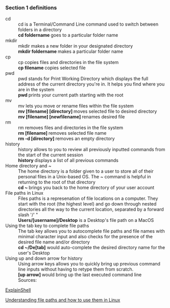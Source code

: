 ### Section 1 definitions

<dl>
  <dt>cd</dt>
  <dd>cd is a Terminal/Command Line command used to switch between folders in a directory</dd>

  <dd> <b> cd foldername </b> goes to a particular folder name </dd>
  
  <dt>mkdir</dt>
  <dd>mkdir makes a new folder in your designated directory</dd>

  <dd> <b> mkdir foldername </b> makes a particular folder name </dd>
  
  <dt>cp</dt>
  <dd>cp copies files and directories in the file system</dd>

  <dd> <b> cp filename </b> copies selected file </dd>
  
  <dt>pwd</dt>
  <dd>pwd stands for Print Working Directory which displays the full address of the current directory you're in. It helps you find where you are in the system</dd>

  <dd> <b> pwd </b> prints your current path starting with the root </dd>
  
   <dt>mv</dt>
  <dd>mv lets you move or rename files within the file system</dd>

  <dd> <b> mv [filename] [directory] </b> moves selected file to desired directory </dd>
  <dd> <b> mv [filename] [newfilename] </b> renames desired file </dd>
  
  <dt>rm</dt>
  <dd>rm removes files and directories in the file system</dd>

  <dd> <b> rm [filename] </b> removes selected file name </dd>
  <dd> <b> rm -d [directory] </b> removes an empty directory </dd>
  
  <dt>history</dt>
  <dd>history allows to you to review all previously inputted commands from the start of the current session</dd>

  <dd> <b> history </b> displays a list of all previous commands </dd>

  <dt>Home directory and ~ </dt>
  <dd>The home directory is a folder given to a user to store all of their personal files in a Unix-based OS. The ~ command is helpful in returning to the root of that directory</dd>

  <dd> <b> cd ~ </b> brings you back to the home directory of your user account </dd>

  <dt>File paths in Linux </dt>
  <dd>Files paths is a represenation of file locations on a computer. They start with the root (the highest level) and go down through nested directories all the way to the current location, separated by a forward slash '/' " </dd>

  <dd><b>Users/[username]/Desktop</b> is a Desktop's file path on a MacOS</dd>


  <dt>Using the tab key to complete file paths </dt>
  <dd>The tab key allows you to autocomplete file paths and file names with minimal character input and also checks for the presence of the desired file name and/or directory </dd>

  <dd><b>cd ~/De[tab]</b> would auto-complete the desired directory name for the user's Desktop</dd>

  <dt>Using up and down arrow for history </dt>
  <dd>Using arrow keys allows you to quickly bring up previous command line inputs without having to retype them from scratch. </dd>

  <dd><b>[up arrow] </b>would bring up the last executed command line </dd>


  <dd>Sources:</dd>
  
  [ExplainShell](https://explainshell.com)
	
  [Understanding file paths and how to use them in Linux](https://opensource.com/article/19/8/understanding-file-paths-linux)


</dl>  
